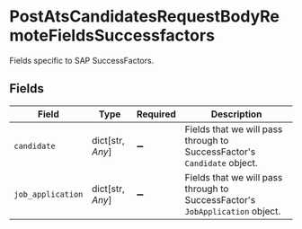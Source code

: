# PostAtsCandidatesRequestBodyRemoteFieldsSuccessfactors

Fields specific to SAP SuccessFactors.


## Fields

| Field                                                                        | Type                                                                         | Required                                                                     | Description                                                                  |
| ---------------------------------------------------------------------------- | ---------------------------------------------------------------------------- | ---------------------------------------------------------------------------- | ---------------------------------------------------------------------------- |
| `candidate`                                                                  | dict[str, *Any*]                                                             | :heavy_minus_sign:                                                           | Fields that we will pass through to SuccessFactor's `Candidate` object.      |
| `job_application`                                                            | dict[str, *Any*]                                                             | :heavy_minus_sign:                                                           | Fields that we will pass through to SuccessFactor's `JobApplication` object. |